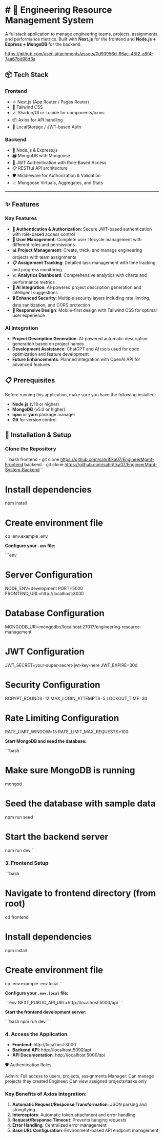 # # 🚀 Engineering Resource Management System
A fullstack application to manage engineering teams, projects, assignments, and performance metrics. Built with **Next.js** for the frontend and **Node.js + Express + MongoDB** for the backend.



https://github.com/user-attachments/assets/0d90956d-66ac-45f2-a8f4-7aa67bd98d3a





## 📦 Tech Stack

### Frontend
- ⚛️ Next.js (App Router / Pages Router)
- 💨 Tailwind CSS
- 🪄 Shadcn/UI or Lucide for components/icons
- 📦 Axios for API handling
- 🍪 LocalStorage / JWT-based Auth

### Backend
- 🚀 Node.js & Express.js
- 🗃️ MongoDB with Mongoose
- 🔐 JWT Authentication with Role-Based Access
- 📋 RESTful API architecture
- 🛡️ Middleware for Authorization & Validation
- 📈 Mongoose Virtuals, Aggregates, and Stats

---

## ✨ Features

### Key Features

- **🔐 Authentication & Authorization**: Secure JWT-based authentication with role-based access control
- **👥 User Management**: Complete user lifecycle management with different roles and permissions
- **📊 Project Management**: Create, track, and manage engineering projects with team assignments
- **📋 Assignment Tracking**: Detailed task management with time tracking and progress monitoring
- **📈 Analytics Dashboard**: Comprehensive analytics with charts and performance metrics
- **🤖 AI Integration**: AI-powered project description generation and intelligent suggestions
- **🔒 Enhanced Security**: Multiple security layers including rate limiting, data sanitization, and CORS protection
- **📱 Responsive Design**: Mobile-first design with Tailwind CSS for optimal user experience



### AI Integration
- **Project Description Generation**: AI-powered automatic description generation based on project names
- **Development Assistance**: ChatGPT and AI tools used for code optimization and feature development
- **Future Enhancements**: Planned integration with OpenAI API for advanced features

## 📋 Prerequisites

Before running this application, make sure you have the following installed:

- **Node.js** (v18 or higher)
- **MongoDB** (v5.0 or higher)
- **npm** or **yarn** package manager
- **Git** for version control

## 🔧 Installation & Setup

###  Clone the Repository

\`\`\`bash
frontend - git clone https://github.com/sahritika07/EngineerMgmt-Frontend
backend - git clone https://github.com/sahritika07/EngineerMgnt-System-Backend
\`\`\`



# Install dependencies
npm install

# Create environment file
cp .env.example .env


**Configure your `.env` file:**

\`\`\`env
# Server Configuration
NODE_ENV=development
PORT=5000
FRONTEND_URL=http://localhost:3000

# Database Configuration
MONGODB_URI=mongodb://localhost:27017/engineering-resource-management

# JWT Configuration
JWT_SECRET=your-super-secret-jwt-key-here
JWT_EXPIRE=30d

# Security Configuration
BCRYPT_ROUNDS=12
MAX_LOGIN_ATTEMPTS=5
LOCKOUT_TIME=30

# Rate Limiting Configuration
RATE_LIMIT_WINDOW=15
RATE_LIMIT_MAX_REQUESTS=100


**Start MongoDB and seed the database:**

\`\`\`bash
# Make sure MongoDB is running
mongod

# Seed the database with sample data
npm run seed

# Start the backend server
npm run dev
\`\`\`

### 3. Frontend Setup

\`\`\`bash
# Navigate to frontend directory (from root)
cd frontend

# Install dependencies
npm install

# Create environment file
cp .env.example .env.local
\`\`\`

**Configure your `.env.local` file:**

\`\`\`env
NEXT_PUBLIC_API_URL=http://localhost:5000/api
\`\`\`

**Start the frontend development server:**

\`\`\`bash
npm run dev
\`\`\`

### 4. Access the Application

- **Frontend**: http://localhost:3000
- **Backend API**: http://localhost:5000/api
- **API Documentation**: http://localhost:5000/api

🛡️ Authentication Roles

Admin: Full access to users, projects, assignments
Manager: Can manage projects they created
Engineer: Can view assigned projects/tasks only



### Key Benefits of Axios Integration:

1. **Automatic Request/Response Transformation**: JSON parsing and stringifying
2. **Interceptors**: Automatic token attachment and error handling
3. **Request/Response Timeout**: Prevents hanging requests
4. **Error Handling**: Centralized error management
5. **Base URL Configuration**: Environment-based API endpoint management


